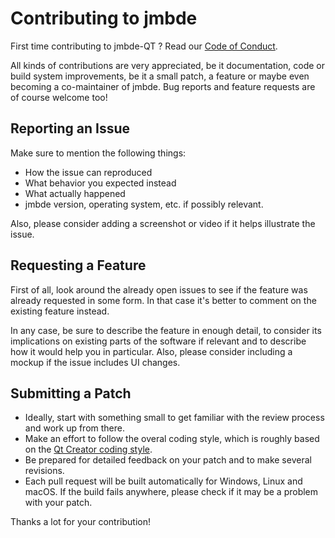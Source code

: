 # Contributing to jmbde

First time contributing to jmbde-QT ?
Read our [Code of Conduct](https://github.com/jmuelbert/jmbde-QT/blob/master/CODE_OF_CONDUCT.md#code-of-conduct).

All kinds of contributions are very appreciated, be it documentation, code or build system improvements, be it a small patch, a feature or maybe even becoming a co-maintainer of jmbde. Bug reports and feature requests are of course welcome too!

## Reporting an Issue

Make sure to mention the following things:

- How the issue can reproduced
- What behavior you expected instead
- What actually happened
- jmbde version, operating system, etc. if possibly relevant.

Also, please consider adding a screenshot or video if it helps illustrate the issue.

## Requesting a Feature

First of all, look around the already open issues to see if the feature was already requested in some form. In that case it's better to comment on the existing feature instead.

In any case, be sure to describe the feature in enough detail, to consider its implications on existing parts of the software if relevant and to describe how it would help you in particular. Also, please consider including a mockup if the issue includes UI changes.

## Submitting a Patch

- Ideally, start with something small to get familiar with the review process and work up from there.
- Make an effort to follow the overal coding style, which is roughly based on the [Qt Creator coding style](https://doc-snapshots.qt.io/qtcreator-extending/coding-style.html).
- Be prepared for detailed feedback on your patch and to make several revisions.
- Each pull request will be built automatically for Windows, Linux and macOS. If the build fails anywhere, please check if it may be a problem with your patch.

Thanks a lot for your contribution!
